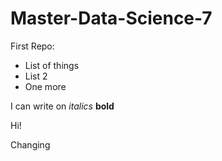 # Master-Data-Science-7

First Repo:

* List of things
* List 2
* One more

I can write on *italics* **bold**

Hi!

Changing
